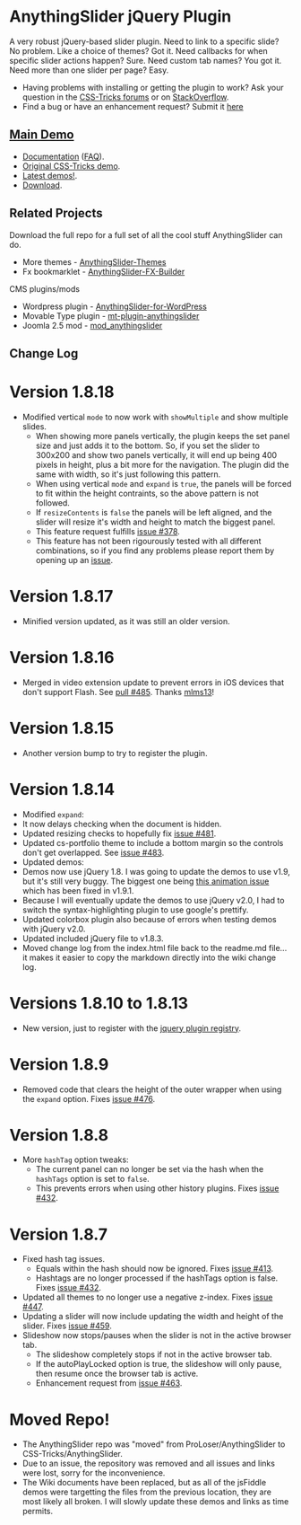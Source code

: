 ﻿# AnythingSlider jQuery Plugin

A very robust jQuery-based slider plugin. Need to link to a specific slide? No problem. Like a choice of themes? Got it. Need callbacks for when specific slider actions happen? Sure. Need custom tab names? You got it. Need more than one slider per page? Easy. 

* Having problems with installing or getting the plugin to work? Ask your question in the [CSS-Tricks forums](http://css-tricks.com/forums/) or on [StackOverflow](http://stackoverflow.com/questions/tagged/anythingslider).
* Find a bug or have an enhancement request? Submit it [here](https://github.com/CSS-Tricks/AnythingSlider/issues)

## [Main Demo](http://css-tricks.github.com/AnythingSlider/)

* [Documentation](https://github.com/CSS-Tricks/AnythingSlider/wiki) ([FAQ](https://github.com/CSS-Tricks/AnythingSlider/wiki/FAQ)).
* [Original CSS-Tricks demo](http://css-tricks.com/examples/AnythingSlider/).
* [Latest demos!](http://css-tricks.github.com/AnythingSlider/).
* [Download](https://github.com/CSS-Tricks/AnythingSlider/zipball/master).

## Related Projects

Download the full repo for a full set of all the cool stuff AnythingSlider can do.

* More themes - [AnythingSlider-Themes](https://github.com/CSS-Tricks/AnythingSlider-Themes)
* Fx bookmarklet - [AnythingSlider-FX-Builder](https://github.com/CSS-Tricks/AnythingSlider-Fx-Builder)

CMS plugins/mods

* Wordpress plugin - [AnythingSlider-for-WordPress](https://github.com/jacobdubail/AnythingSlider-for-WordPress)
* Movable Type plugin - [mt-plugin-anythingslider](https://github.com/meancode/mt-plugin-anythingslider)
* Joomla 2.5 mod - [mod_anythingslider](https://github.com/CSS-Tricks/mod_anythingslider)

## Change Log

# Version 1.8.18

* Modified vertical `mode` to now work with `showMultiple` and show multiple slides.
  * When showing more panels vertically, the plugin keeps the set panel size and just adds it to the bottom. So, if you set the slider to 300x200 and show two panels vertically, it will end up being 400 pixels in height, plus a bit more for the navigation. The plugin did the same with width, so it's just following this pattern.
  * When using vertical `mode` and `expand` is `true`, the panels will be forced to fit within the height contraints, so the above pattern is not followed.
  * If `resizeContents` is `false` the panels will be left aligned, and the slider will resize it's width and height to match the biggest panel.
  * This feature request fulfills [issue #378](https://github.com/CSS-Tricks/AnythingSlider/issues/378).
  * This feature has not been rigourously tested with all different combinations, so if you find any problems please report them by opening up an [issue](https://github.com/CSS-Tricks/AnythingSlider/issues).

# Version 1.8.17

* Minified version updated, as it was still an older version.

# Version 1.8.16

* Merged in video extension update to prevent errors in iOS devices that don't support Flash. See [pull #485](https://github.com/CSS-Tricks/AnythingSlider/pull/485). Thanks [mlms13](https://github.com/mlms13)!

# Version 1.8.15

* Another version bump to try to register the plugin.

# Version 1.8.14

* Modified `expand`:
 * It now delays checking when the document is hidden.
 * Updated resizing checks to hopefully fix [issue #481](https://github.com/CSS-Tricks/AnythingSlider/issues/481).
* Updated cs-portfolio theme to include a bottom margin so the controls don't get overlapped. See [issue #483](https://github.com/CSS-Tricks/AnythingSlider/issues/483).
* Updated demos:
 * Demos now use jQuery 1.8. I was going to update the demos to use v1.9, but it's still very buggy. The biggest one being [this animation issue](http://bugs.jquery.com/ticket/13183) which has been fixed in v1.9.1.
 * Because I will eventually update the demos to use jQuery v2.0, I had to switch the syntax-highlighting plugin to use google's prettify.
 * Updated colorbox plugin also because of errors when testing demos with jQuery v2.0.
 * Updated included jQuery file to v1.8.3.
 * Moved change log from the index.html file back to the readme.md file... it makes it easier to copy the markdown directly into the wiki change log.

# Versions 1.8.10 to 1.8.13

* New version, just to register with the [jquery plugin registry](http://plugins.jquery.com/).

# Version 1.8.9

* Removed code that clears the height of the outer wrapper when using the `expand` option. Fixes [issue #476](https://github.com/CSS-Tricks/AnythingSlider/issues/476).

# Version 1.8.8

* More `hashTag` option tweaks:
  * The current panel can no longer be set via the hash when the `hashTags` option is set to `false`.
  * This prevents errors when using other history plugins. Fixes [issue #432](https://github.com/CSS-Tricks/AnythingSlider/issues/432).

# Version 1.8.7

* Fixed hash tag issues.
  * Equals within the hash should now be ignored. Fixes [issue #413](https://github.com/CSS-Tricks/AnythingSlider/issues/413).
  * Hashtags are no longer processed if the hashTags option is false. Fixes [issue #432](https://github.com/CSS-Tricks/AnythingSlider/issues/432).
* Updated all themes to no longer use a negative z-index. Fixes [issue #447](https://github.com/CSS-Tricks/AnythingSlider/issues/447).
* Updating a slider will now include updating the width and height of the slider. Fixes [issue #459](https://github.com/CSS-Tricks/AnythingSlider/issues/459).
* Slideshow now stops/pauses when the slider is not in the active browser tab.
  * The slideshow completely stops if not in the active browser tab.
  * If the autoPlayLocked option is true, the slideshow will only pause, then resume once the browser tab is active.
  * Enhancement request from [issue #463](https://github.com/CSS-Tricks/AnythingSlider/issues/463).

# Moved Repo!
* The AnythingSlider repo was "moved" from ProLoser/AnythingSlider to CSS-Tricks/AnythingSlider.
* Due to an issue, the repository was removed and all issues and links were lost, sorry for the inconvenience.
* The Wiki documents have been replaced, but as all of the jsFiddle demos were targetting the files from the previous location, they are most likely all broken. I will slowly update these demos and links as time permits.
